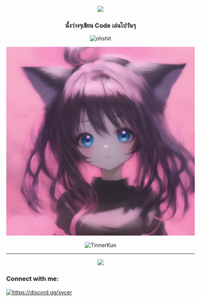 <p align="center">
  <img src="https://readme-typing-svg.herokuapp.com?color=%2300F722&size=35&center=true&lines=Hi+%F0%9F%91%8B%2C+I'm+TinnerKun">
</p>
<h3 align="center">นั้งว่างๆเขียน Code เล่นไปวันๆ</h3>

<p align="center"> <img src="https://count.getloli.com/get/@TinnerKun?theme=gelbooru-h" alt="ohshit" /> </p>

<p align="center"><img src="https://raw.githubusercontent.com/TinnerKun/TinnerKun/main/00018-2463083229_out%20(1).png" alt="tinnerkung" /></a> </p>

<p align="center"><img src="https://metrics.lecoq.io/TinnerKun?template=classic&pagespeed=1&base=header%2C%20activity%2C%20community%2C%20repositories%2C%20metadata&base.indepth=false&base.hireable=false&base.skip=false&pagespeed=false&pagespeed.url=upload.oiioioiiioooioio.download&pagespeed.detailed=true&pagespeed.screenshot=true&pagespeed.pwa=true&config.timezone=Asia%2FBangkok" alt="TinnerKun"/></p>

  <hr>
  <p align="center">
  <a href="https://discord.gg/hGZ3HxCJER">
    <img src="https://img.shields.io/discord/699832081643077662?label=Sycer%20Network%20%E0%B8%8A%E0%B8%B8%E0%B8%A1%E0%B8%8A%E0%B8%99%E0%B8%AA%E0%B8%B2%E0%B8%98%E0%B8%B2%E0%B8%A3%E0%B8%93%E0%B8%B0&style=flat-square">
    </a>
  </p>


<h3 align="left">Connect with me:</h3>
<p align="left">
<a href="https://discord.servwire.cloud" target="blank"><img align="center" src="https://raw.githubusercontent.com/rahuldkjain/github-profile-readme-generator/master/src/images/icons/Social/discord.svg" alt="https://discord.gg/sycer" height="30" width="40" /></a>
</p>
